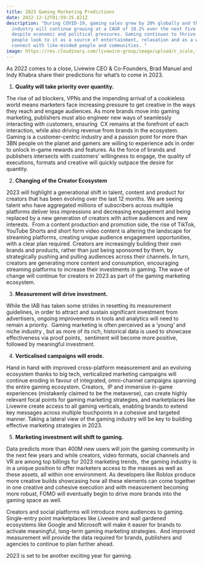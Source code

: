 ```yaml
---
title: 2023 Gaming Marketing Predictions
date: 2022-12-12T01:59:25.821Z
description: "During COVID-19, gaming sales grew by 20% globally and the
  industry will continue growing at a CAGR of 10.2% over the next five years,
  despite economic and political pressures. Gaming continues to thrive as more
  people look to it as a source of entertainment, relaxation and as a way to
  connect with like-minded people and communities. "
image: https://res.cloudinary.com/livewire-group/image/upload/c_scale,f_auto,q_auto/v1670810446/pexels-yan-krukov-9072320_nc5cc7.jpg
---
```

<!--StartFragment-->

As 2022 comes to a close, Livewire CEO & Co-Founders, Brad Manuel and Indy Khabra share their predictions for what’s to come in 2023. 

1. **Quality will take priority over quantity.** 

The rise of ad blockers, VPNs and the impending arrival of a cookieless world means marketers face increasing pressure to get creative in the ways they reach and engage audiences. As more brands move into gaming marketing, publishers must also engineer new ways of seamlessly interacting with customers, ensuring  CX remains at the forefront of each interaction, while also driving revenue from brands in the ecosystem. Gaming is a customer-centric industry and a passion point for more than 3BN people on the planet and gamers are willing to experience ads in order to unlock in-game rewards and features. As the force of brands and publishers intersects with customers’ willingness to engage, the quality of executions, formats and creative will quickly outpace the desire for quantity. 

2. **Changing of the Creator Ecosystem**

2023 will highlight a generational shift in talent, content and product for creators that has been evolving over the last 12 months. We are seeing talent who have aggregated millions of subscribers across multiple platforms deliver less impressions and decreasing engagement and being replaced by a new generation of creators with active audiences and new interests.  From a content production and promotion side, the rise of TikTok, YouTube Shorts and short form video content is altering the landscape for streaming platforms, creating unique audience engagement opportunities, with a clear plan required. Creators are increasingly building their own brands and products, rather than just being sponsored by them, by strategically pushing and pulling audiences across their channels. In turn, creators are generating more content and consumption, encouraging streaming platforms to increase their investments in gaming. The wave of change will continue for creators in 2023 as part of the gaming marketing ecosystem. 

3. **Measurement will drive investment.** 

While the IAB has taken some strides in resetting its measurement guidelines, in order to attract and sustain significant investment from advertisers, ongoing improvements in tools and analytics will need to remain a priority.  Gaming marketing is often perceived as a ‘young’ and niche industry , but as more of its rich, historical data is used to showcase effectiveness via proof points,  sentiment will become more positive, followed by meaningful investment. 

4. **Verticalised campaigns will erode.** 

Hand in hand with improved cross-platform measurement and an evolving ecosystem thanks to big tech, verticalized marketing campaigns will continue eroding in favour of integrated, omni-channel campaigns spanning the entire gaming ecosystem. Creators,  IP and immersive in-game experiences (mistakenly claimed to be the metaverse), can create highly relevant focal points for gaming marketing strategies, and marketplaces like Livewire create access to all gaming verticals, enabling brands to extend key messages across multiple touchpoints in a cohesive and targeted manner. Taking a lateral view of the gaming industry will be key to building effective marketing strategies in 2023. 

5. **Marketing investment will shift to gaming.** 

Data predicts more than 400M new users will join the gaming community in the next few years and while creators, video formats, social channels and VR are among top billings for 2023 marketing trends,  the gaming industry is in a unique position to offer marketers access to the masses as well as these assets, all within one environment. As developers like Roblox produce more creative builds showcasing how all these elements can come together in one creative and cohesive execution and with measurement becoming more robust, FOMO will eventually begin to drive more brands into the gaming space as well. 

Creators and social platforms will introduce more audiences to gaming.  Single-entry point marketplaces like Livewire and wall gardened ecosystems like Google and Microsoft will make it easier for brands to activate meaningful, long-term gaming marketing strategies.  And improved measurement will provide the data required for brands, publishers and agencies to continue to plan further ahead. 

2023 is set to be another exciting year for gaming. 

<!--EndFragment-->